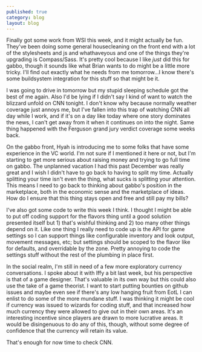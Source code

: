 ```yaml
---
published: true
category: blog
layout: blog
---
```

Finally got some work from WSI this week, and it might actually be fun. They've been doing some general housecleaning on the front end with a lot of the stylesheets and js and whathaveyous and one of the things they're upgrading is Compass/Sass. It's pretty cool because I like *just* did this for gabbo, though it sounds like what Brian wants to do might be a little more tricky. I'll find out exactly what he needs from me tomorrow...I know there's some buildsystem integration for this stuff so that might be it. 

I was going to drive in tomorrow but my stupid sleeping schedule got the best of me again. Also I'd be lying if I didn't say I kind of want to watch the blizzard unfold on CNN tonight. I don't know why because normally weather coverage just annoys me, but I've fallen into this trap of watching CNN all day while I work, and if it's on a day like today where one story dominates the news, I can't get away from it when it continues on into the night. Same thing happened with the Ferguson grand jury verdict coverage some weeks back.

On the gabbo front, Hyah is introducing me to some folks that have some experience in the VC world. I'm not sure if I mentioned it here or not, but I'm starting to get more serious about raising money and trying to go full time on gabbo. The unplanned vacation I had this past December was really great and I wish I didn't have to go back to having to split my time. Actually splitting your time isn't even the thing, what sucks is splitting your attention. This means I need to go back to thinking about gabbo's position in the marketplace, both in the economic sense and the marketplace of ideas. How do I ensure that this thing stays open and free and still pay my bills?

I've also got some code to write this week I think. I thought I might be able to put off coding support for the flavors thing until a good solution presented itself but 1) that's wishful thinking and 2) too many other things depend on it. Like one thing I really need to code up is the API for game settings so I can support things like configurable inventory and look output, movement messages, etc; but settings should be scoped to the flavor like for defaults, and overridable by the zone. Pretty annoying to code the settings stuff without the rest of the plumbing in place first.

In the social realm, I'm still in need of a few more exploratory currency conversations. I spoke about it with Iffy a bit last week, but his perspective is that of a game designer. That's valuable in its own way but this could also use the take of a game theorist. I want to start putting bounties on github issues and maybe even see if there's any low hanging fruit from EotL I can enlist to do some of the more mundane stuff. I was thinking it might be cool if currency was issued to wizards for coding stuff, and that increased how much currency they were allowed to give out in their own areas. It's an interesting incentive since players are drawn to more lucrative areas. It would be disingenuous to do any of this, though, without some degree of confidence that the currency will retain its value.

That's enough for now time to check CNN.
